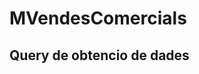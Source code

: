# MVendesComercials

## Query de obtencio de dades

<SqlViewer file="puignau\BIPuignau\DBI\quVendesComercialsAHORA.sql"/>

<SqlViewer file="puignau\BIPuignau\DBI\fPers_Vendes_Dia_Comercials_Empresa.sql"/>
